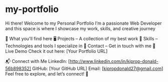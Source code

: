 # my-portfolio
Hi there! Welcome to my Personal Portfolio I’m a passionate Web Developer and this space is where I showcase my work, skills, and creative journey

🌟 What you'll find here
🖥️ Projects – A collection of my best work
🎨 Skills – Technologies and tools I specialize in
📩 Contact – Get in touch with me
🔗 Live Demo
Check it out here: [Your Portfolio URL]

📬 Connect with Me
LinkedIn: [http://www.linkedin.com/in/kiprop-donald-56b898352]
GitHub: [Your GitHub URL]
Email: [kipropdonald27@gmail.com]
Feel free to explore, and let’s connect! 🚀


